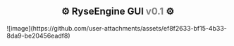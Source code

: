 <h2 align="center">⚙️ RyseEngine GUI <span style="color:gray">v0.1</span> ⚙️</h2>
![image](https://github.com/user-attachments/assets/ef8f2633-bf15-4b33-8da9-be20456eadf8)
